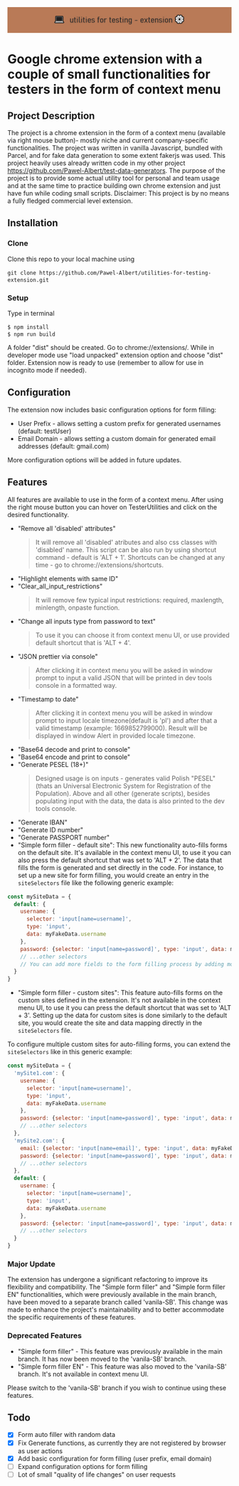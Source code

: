 ![](https://github.com/Pawel-Albert/utilities-for-testing-extension/blob/main/%F0%9F%92%BButylis%E2%9A%99%EF%B8%8F.png)

# Google chrome extension with a couple of small functionalities for testers in the form of context menu

## Project Description

The project is a chrome extension in the form of a context menu (available via right mouse button)- mostly niche and current company-specific functionalities. The project was written in vanilla Javascript, bundled with Parcel, and for fake data generation to some extent fakerjs was used. This project heavily uses already written code in my other project https://github.com/Pawel-Albert/test-data-generators. The purpose of the project is to provide some actual utility tool for personal and team usage and at the same time to practice building own chrome extension and just have fun while coding small scripts. Disclaimer: This project is by no means a fully fledged commercial level extension.

## Installation

### Clone

Clone this repo to your local machine using

```shell
git clone https://github.com/Pawel-Albert/utilities-for-testing-extension.git
```

### Setup

Type in terminal

```shell
$ npm install
$ npm run build
```

A folder "dist" should be created. Go to chrome://extensions/. While in developer mode use "load unpacked" extension option and choose "dist" folder. Extension now is ready to use (remember to allow for use in incognito mode if needed).

## Configuration

The extension now includes basic configuration options for form filling:

- User Prefix - allows setting a custom prefix for generated usernames (default: testUser)
- Email Domain - allows setting a custom domain for generated email addresses (default: gmail.com)

More configuration options will be added in future updates.

## Features

All features are available to use in the form of a context menu. After using the right mouse button you can hover on TesterUtilities and click on the desired functionality.

- "Remove all 'disabled' attributes"
  > It will remove all 'disabled' atributes and also css classes with 'disabled' name.
  > This script can be also run by using shortcut command - default is 'ALT + 1'.
  > Shortcuts can be changed at any time - go to chrome://extensions/shortcuts.
- "Highlight elements with same ID"
- "Clear_all_input_restrictions"
  > It will remove few typical input restrictions: required, maxlength, minlength, onpaste function.
- "Change all inputs type from password to text"
  > To use it you can choose it from context menu UI, or use provided default shortcut that is 'ALT + 4'.
- "JSON prettier via console"
  > After clicking it in context menu you will be asked in window prompt to input a valid JSON that will be printed in dev tools console in a formatted way.
- "Timestamp to date"
  > After clicking it in context menu you will be asked in window prompt to input locale timezone(default is 'pl') and after that a valid timestamp (example: 1669852799000). Result will be displayed in window Alert in provided locale timezone.
- "Base64 decode and print to console"
- "Base64 encode and print to console"
- "Generate PESEL (18+)"
  > Designed usage is on inputs - generates valid Polish "PESEL" (thats an Universal Electronic System for Registration of the Population).
  > Above and all other (generate scripts), besides populating input with the data, the data is also printed to the dev tools console.
- "Generate IBAN"
- "Generate ID number"
- "Generate PASSPORT number"
- "Simple form filler - default site": This new functionality auto-fills forms on the default site. It's available in the context menu UI, to use it you can also press the default shortcut that was set to 'ALT + 2'. The data that fills the form is generated and set directly in the code. For instance, to set up a new site for form filling, you would create an entry in the `siteSelectors` file like the following generic example:

```javascript
const mySiteData = {
  default: {
    username: {
      selector: 'input[name=username]',
      type: 'input',
      data: myFakeData.username
    },
    password: {selector: 'input[name=password]', type: 'input', data: myFakeData.password}
    // ...other selectors
    // You can add more fields to the form filling process by adding more entries in the site data object. Each entry requires a selector to find the input (also click events are possible) field on the page, the type of data, and the data itself.
  }
}
```

- "Simple form filler - custom sites": This feature auto-fills forms on the custom sites defined in the extension. It's not available in the context menu UI, to use it you can press the default shortcut that was set to 'ALT + 3'. Setting up the data for custom sites is done similarly to the default site, you would create the site and data mapping directly in the `siteSelectors` file.

To configure multiple custom sites for auto-filling forms, you can extend the `siteSelectors` like in this generic example:

```javascript
const mySiteData = {
  'mySite1.com': {
    username: {
      selector: 'input[name=username]',
      type: 'input',
      data: myFakeData.username
    },
    password: {selector: 'input[name=password]', type: 'input', data: myFakeData.password}
    // ...other selectors
  },
  'mySite2.com': {
    email: {selector: 'input[name=email]', type: 'input', data: myFakeData.email},
    password: {selector: 'input[name=password]', type: 'input', data: myFakeData.password}
    // ...other selectors
  },
  default: {
    username: {
      selector: 'input[name=username]',
      type: 'input',
      data: myFakeData.username
    },
    password: {selector: 'input[name=password]', type: 'input', data: myFakeData.password}
    // ...other selectors
  }
}
```

### Major Update

The extension has undergone a significant refactoring to improve its flexibility and compatibility. The "Simple form filler" and "Simple form filler EN" functionalities, which were previously available in the main branch, have been moved to a separate branch called 'vanila-SB'. This change was made to enhance the project's maintainability and to better accommodate the specific requirements of these features.

### Deprecated Features

- "Simple form filler" - This feature was previously available in the main branch. It has now been moved to the 'vanila-SB' branch.
- "Simple form filler EN" - This feature was also moved to the 'vanila-SB' branch. It's not available in context menu UI.

Please switch to the 'vanila-SB' branch if you wish to continue using these features.

## Todo

- [x] Form auto filler with random data
- [x] Fix Generate functions, as currently they are not registered by browser as user actions
- [x] Add basic configuration for form filling (user prefix, email domain)
- [ ] Expand configuration options for form filling
- [ ] Lot of small "quality of life changes" on user requests
